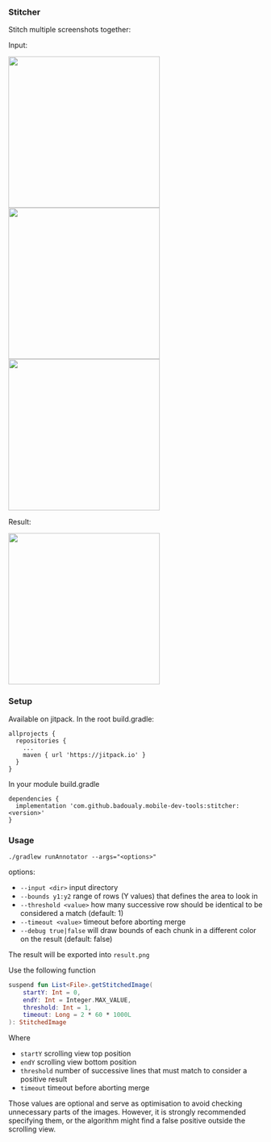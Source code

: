 ### Stitcher

Stitch multiple screenshots together:

Input:

<img src="https://github.com/badoualy/mobile-dev-tools/blob/main/ART/stitch1.png" width="300"><img src="https://github.com/badoualy/mobile-dev-tools/blob/main/ART/stitch2.png" width="300"><img src="https://github.com/badoualy/mobile-dev-tools/blob/main/ART/stitch3.png" width="300">

Result:

<img src="https://github.com/badoualy/mobile-dev-tools/blob/main/ART/stitched.png" width="300">

### Setup

Available on jitpack. In the root build.gradle:

```
allprojects {
  repositories {
    ...
    maven { url 'https://jitpack.io' }
  }
}
```

In your module build.gradle

```
dependencies {
  implementation 'com.github.badoualy.mobile-dev-tools:stitcher:<version>'
}
```

### Usage

`./gradlew runAnnotator --args="<options>"`

options:

- `--input <dir>` input directory
- `--bounds y1:y2` range of rows (Y values) that defines the area to look in
- `--threshold <value>` how many successive row should be identical to be considered a match (default: 1)
- `--timeout <value>` timeout before aborting merge
- `--debug true|false` will draw bounds of each chunk in a different color on the result (default: false)

The result will be exported into `result.png`

Use the following function

```kotlin
suspend fun List<File>.getStitchedImage(
    startY: Int = 0,
    endY: Int = Integer.MAX_VALUE,
    threshold: Int = 1,
    timeout: Long = 2 * 60 * 1000L
): StitchedImage
```

Where

* `startY` scrolling view top position
* `endY` scrolling view bottom position
* `threshold` number of successive lines that must match to consider a positive result
* `timeout` timeout before aborting merge

Those values are optional and serve as optimisation to avoid checking unnecessary parts of the images. However, it is
strongly recommended specifying them, or the algorithm might find a false positive outside the scrolling view. 
